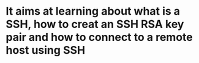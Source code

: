 # It aims at learning about what is a SSH, how to creat an SSH RSA key pair and how to connect to a remote host using SSH
